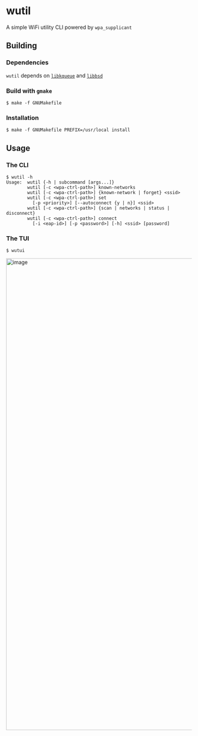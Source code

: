 # wutil
A simple WiFi utility CLI powered by `wpa_supplicant`

## Building
### Dependencies
`wutil` depends on [`libkqueue`](https://github.com/mheily/libkqueue)
and [`libbsd`](https://gitlab.freedesktop.org/libbsd/libbsd)

### Build with `gmake`
```console
$ make -f GNUMakefile
```

### Installation
```console
$ make -f GNUMakefile PREFIX=/usr/local install
```

## Usage
### The CLI
```console
$ wutil -h
Usage:  wutil {-h | subcommand [args...]}
        wutil [-c <wpa-ctrl-path>] known-networks
        wutil [-c <wpa-ctrl-path>] {known-network | forget} <ssid>
        wutil [-c <wpa-ctrl-path>] set
          [-p <priority>] [--autoconnect {y | n}] <ssid>
        wutil [-c <wpa-ctrl-path>] {scan | networks | status | disconnect}
        wutil [-c <wpa-ctrl-path>] connect
          [-i <eap-id>] [-p <password>] [-h] <ssid> [password]
```

### The TUI
```console
$ wutui
```
<img width="1694" height="1279" alt="image" src="https://github.com/user-attachments/assets/b100b134-fa9d-45cc-8e96-3115a3b55012" />
